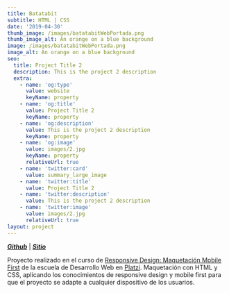 ```yaml
---
title: Batatabit
subtitle: HTML | CSS
date: '2019-04-30'
thumb_image: /images/batatabitWebPortada.png
thumb_image_alt: An orange on a blue background
image: /images/batatabitWebPortada.png
image_alt: An orange on a blue background
seo:
  title: Project Title 2
  description: This is the project 2 description
  extra:
    - name: 'og:type'
      value: website
      keyName: property
    - name: 'og:title'
      value: Project Title 2
      keyName: property
    - name: 'og:description'
      value: This is the project 2 description
      keyName: property
    - name: 'og:image'
      value: images/2.jpg
      keyName: property
      relativeUrl: true
    - name: 'twitter:card'
      value: summary_large_image
    - name: 'twitter:title'
      value: Project Title 2
    - name: 'twitter:description'
      value: This is the project 2 description
    - name: 'twitter:image'
      value: images/2.jpg
      relativeUrl: true
layout: project
---
```

[***Github***](https://github.com/andiparodi/Batatabit-Responsive) | [***Sitio***](https://andiproyecto3.netlify.app/)


Proyecto realizado en el curso de [Responsive Design: Maquetación Mobile First](https://platzi.com/clases/mobile-first/) de la escuela de Desarrollo Web en [Platzi](https://platzi.com/home). Maquetación con HTML y CSS, aplicando los conocimientos de responsive design y mobile first para que el proyecto se adapte a cualquier dispositivo de los usuarios.

